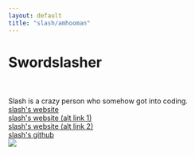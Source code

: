 ```yaml
---
layout: default
title: "slash/amhooman"
---
```

<h1 class="text-center">Swordslasher</h1>
<br>
<br>
<a>Slash is a crazy person who somehow got into coding.</a>
<br>
<a href="http://swordslasher.com">slash's website</a>
<br>
<a href="https://amhooman.github.io/website">slash's website (alt link 1)</a>
<br>
<a href="https://swordslasher.netlify.app">slash's website (alt link 2)</a>
<br>
<a href="https://github.com/amhooman">slash's github</a>
<br>
<img src="https://mesacomplex.tk/images/spin.gif">
<script>
document.getElementById("aboutNav").classList.add("active");
</script>
